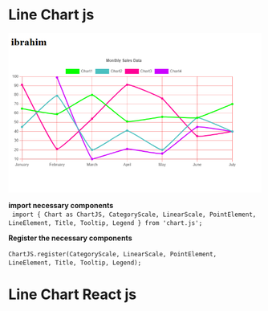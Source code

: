 
# Line Chart js 

![Chart image](<Line Chart picture.PNG>)

**import necessary components**
<br/>
`` import { Chart as ChartJS, CategoryScale, LinearScale, PointElement, LineElement, Title, Tooltip, Legend } from 'chart.js';``

**Register the necessary components**

``ChartJS.register(CategoryScale, LinearScale, PointElement, LineElement, Title, Tooltip, Legend);``

# Line Chart React js


